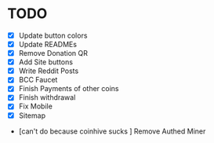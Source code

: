 # TODO

- [X] Update button colors
- [x] Update READMEs
- [x] Remove Donation QR
- [x] Add Site buttons
- [X] Write Reddit Posts
- [x] BCC Faucet
- [x] Finish Payments of other coins
- [x] Finish withdrawal
- [x] Fix Mobile
- [x] Sitemap
- [can't do because coinhive sucks ] Remove Authed Miner

